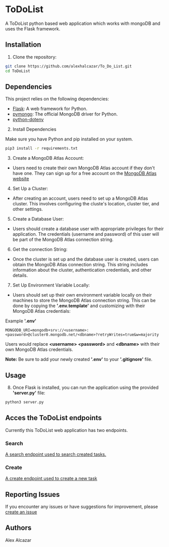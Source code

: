 # ToDoList

A ToDoList python based web application which works with mongoDB and uses the Flask framework.

## Installation

1. Clone the repository:

```bash
git clone https://github.com/alexhalcazar/To_Do_List.git
cd ToDoList
```

## Dependencies 

This project relies on the following dependencies:

- [Flask](https://palletsprojects.com/p/flask/): A web framework for Python.
- [pymongo](https://pymongo.readthedocs.io/): The official MongoDB driver for Python.
- [python-dotenv](https://pypi.org/project/python-dotenv/)

2. Install Dependencies

Make sure you have Python and pip installed on your system.

```bash
pip3 install -r requirements.txt
```

3. Create a MongoDB Atlas Account:

+ Users need to create their own MongoDB Atlas account if they don't have one. They can sign up for a free account on the [MongoDB Atlas website](https://www.mongodb.com)

4. Set Up a Cluster:

+ After creating an account, users need to set up a MongoDB Atlas cluster. This involves configuring the cluste's location, cluster tier, and other settings.

5. Create a Database User:

+ Users should create a database user with appropriate privileges for their application. The credentials (username and password) of this user will be part of the MongoDB Atlas connection string.

6. Get the connection String:

+ Once the cluster is set up and the database user is created, users can obtain the MongoDB Atlas connection string. This string includes information about the cluster, authentication credentials, and other details.

7. Set Up Environment Variable Locally:

+ Users should set up their own environment variable locally on their machines to store the MongoDB Atlas connection string. This can be done by copying the **'.env.template'** and customizing with their MongoDB Atlas credentials:

Example **'.env'**

```plaintext
MONGODB_URI=mongodb+srv://<username>:<password>@cluster0.mongodb.net/<dbname>?retryWrites=true&w=majority
```

Users would replace **\<username\>** **\<password\>** and **\<dbname\>** with their own MongoDB Atlas credentials.

**Note:** Be sure to add your newly created **'.env'** to your **'.gitignore'** file.

## Usage

8. Once Flask is installed, you can run the application using the provided **'server.py'** file:

```bash
python3 server.py
```
## Acces the ToDoList endpoints

Currently this ToDoList web application has two endpoints. 

### Search

[A search endpoint used to search created tasks.](http://localhost:4000/search/) 

### Create

[A create endpoint used to create a new task](http://localhost:4000/create/)

## Reporting Issues

If you encounter any issues or have suggestions for improvement, please [create an issue](https://github.com/alexhalcazar/To_Do_List/issues)

## Authors

Alex Alcazar
